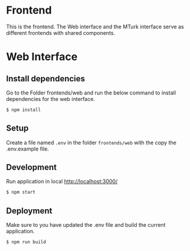 # Frontend

This is the frontend. The Web interface and the MTurk interface serve as
different frontends with shared components.

# Web Interface

## Install dependencies
Go to the Folder frontends/web and run the below command to install dependencies for the web interface.
```sh
$ npm install
```

## Setup
Create a file named `.env` in the folder `frontends/web` with the copy the .env.example file.


## Development
Run application in local [http://localhost:3000/](http://localhost:3000/)
```sh
$ npm start
```

## Deployment
Make sure to you have updated the .env file and build the current application.
```sh
$ npm run build
```